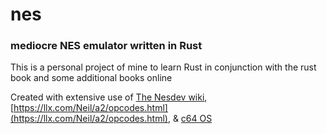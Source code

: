 # nes
### mediocre NES emulator written in Rust

This is a personal project of mine to learn Rust in conjunction with the rust book and some additional books online

Created with extensive use of [The Nesdev wiki](https://wiki.nesdev.org/w/index.php?title=Nesdev_Wiki), [https://llx.com/Neil/a2/opcodes.html](https://llx.com/Neil/a2/opcodes.html), & [c64 OS](https://c64os.com/)
